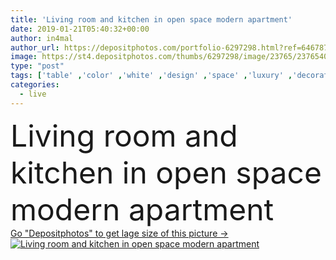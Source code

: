 ```yaml
---
title: 'Living room and kitchen in open space modern apartment'
date: 2019-01-21T05:40:32+00:00
author: in4mal
author_url: https://depositphotos.com/portfolio-6297298.html?ref=64678756
image: https://st4.depositphotos.com/thumbs/6297298/image/23765/237654024/api_thumb_450.jpg?forcejpeg=true
type: "post"
tags: ['table' ,'color' ,'white' ,'design' ,'space' ,'luxury' ,'decorative' ,'studio' ,'new' ,'decor' ,'comfortable' ,'light' ,'kitchen' ,'chair' ,'black' ,'style' ,'carpet' ,'pillow' ,'3d' ,'modern' ,'open' ,'gray' ,'architecture' ,'house' ,'wall' ,'window' ,'lamp' ,'relax' ,'interior' ,'indoor' ,'home' ,'elegant' ,'stylish' ,'flat' ,'furniture' ,'wallpaper' ,'trendy' ,'floor' ,'comfort' ,'apartment' ,'loft' ,'designer' ,'sofa' ,'radiator' ,'contemporary' ,'couch' ,'candlestick' ,'lounge' ,'cabinet' ,'Living Room' ]
categories: 
  - live
---
```

<div aling="center">
            <font size="60"> Living room and kitchen in open space modern apartment</font>   
</div>
<div>
    <a href='https://st4.depositphotos.com/thumbs/6297298/image/23765/237654024/api_thumb_450.jpg?forcejpeg=true?ref=64678756' target=_blank > Go "Depositphotos" to get lage size of this picture ->
        <img href='https://st4.depositphotos.com/thumbs/6297298/image/23765/237654024/api_thumb_450.jpg?forcejpeg=true?ref=64678756' src='https://st4.depositphotos.com/6297298/23765/i/950/depositphotos_237654024-stock-photo-living-room-kitchen-open-space.jpg?forcejpeg=true' alt='Living room and kitchen in open space modern apartment' >
    </a>
</div>
